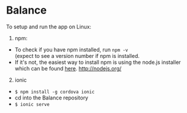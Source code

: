 Balance
=======

To setup and run the app on Linux:

1. npm:
  * To check if you have npm installed, run
    <code>npm -v</code>   
  (expect to see a version number if npm is installed.
  * If it's not, the easiest way to install npm is using the node.js installer which can be found [here](http://nodejs.org/ "Title"). http://nodejs.org/

2. ionic
  * <code>$ npm install -g cordova ionic</code>
  * cd into the Balance repository
  * <code>$ ionic serve</code>


